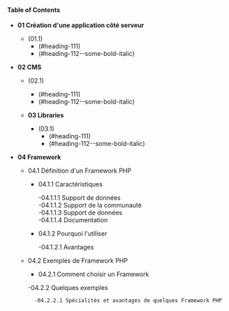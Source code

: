 [TOC levels=1-3]: # "#### Table of Contents"
#### Table of Contents
- **01 Création d'une application côté serveur**
    - (01.1)
        - (#heading-111)
        - (#heading-112--some-bold-italic)
        
        
- **02 CMS**
    - (02.1)
        - (#heading-111)
        - (#heading-112--some-bold-italic)
        
      
        
  - **03 Libraries**
    - (03.1)
        - (#heading-111)
        - (#heading-112--some-bold-italic)
        
        
 - **04 Framework**
 
 
    - 04.1 Définition d'un Framework PHP
    
        - 04.1.1 Caractéristiques 
        
            -04.1.1.1 Support de données      
            -04.1.1.2 Support de la communauté          
            -04.1.1.3 Support de données   
            -04.1.1.4 Documentation
              
        - 04.1.2 Pourquoi l'utiliser 
        
            -04.1.2.1 Avantages
            
            
    - 04.2 Exemples de Framework PHP

        - 04.2.1 Comment choisir un Framework
        
        
         -04.2.2 Quelques exemples 
         
            -04.2.2.1 Spécialités et avantages de quelques Framework PHP
         
           
    
        
        
        
  
